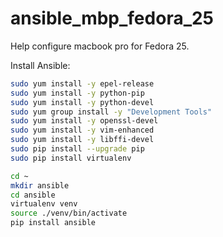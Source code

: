 # ansible_mbp_fedora_25
Help configure macbook pro for Fedora 25.

Install Ansible:
```bash
sudo yum install -y epel-release
sudo yum install -y python-pip
sudo yum install -y python-devel
sudo yum group install -y "Development Tools"
sudo yum install -y openssl-devel
sudo yum install -y vim-enhanced
sudo yum install -y libffi-devel
sudo pip install --upgrade pip
sudo pip install virtualenv

cd ~
mkdir ansible
cd ansible
virtualenv venv
source ./venv/bin/activate
pip install ansible
```
